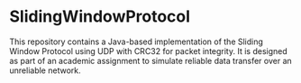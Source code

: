 # SlidingWindowProtocol
This repository contains a Java-based implementation of the Sliding Window Protocol using UDP with CRC32 for packet integrity. It is designed as part of an academic assignment to simulate reliable data transfer over an unreliable network.

